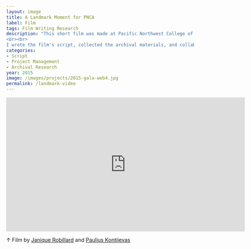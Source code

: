```yaml
---
layout: image
title: A Landmark Moment for PNCA
label: Film
tags: Film Writing Research
description: "This short film was made at Pacific Northwest College of Art while I worked there as Director of Strategic Partnerships. The short film was screened at the 2015 Annual Gala.
<br><br>
I wrote the film's script, collected the archival materials, and collaborated on its production with Janique L. Robillard (Director & Producer) and Paulius Kontijevas (Director of Photography). Paulius Kontijevas did the color correction and sound design, Caitlin Wilbert edited the film and motion graphics, Logan Anderson was the production assistant, Kat Harrington's voice provided the narration and Josh Millman at Talkback Sound did the voiceover recording."
categories:
- Script
- Project Management
- Archival Research
year: 2015
image: /images/projects/2015-gala-web4.jpg
permalink: /landmark-video
---
```


<div class="responsive-container"><p>
<iframe title="vimeo-player" src="https://player.vimeo.com/video/130242943" width="640" height="360" frameborder="0" allowfullscreen></iframe>
</p></div>
<div class="images-right"><p>&uarr; Film by <a href="https://www.janiquette.com/doc-style-work">Janique Robillard</a> and <a href="http://www.pauliuskontijevas.com/">Paulius Kontijevas</a></p></div>
<br><br>
<section class="clear"></section>